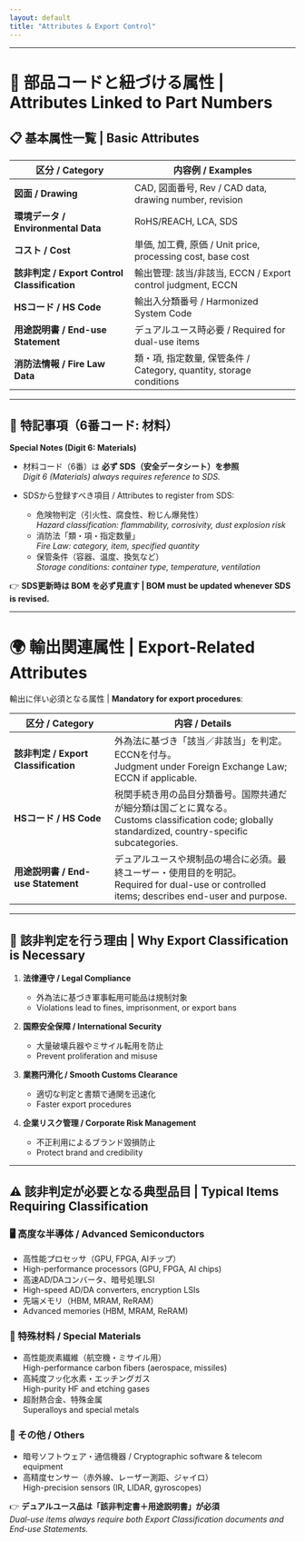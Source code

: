 ```yaml
---
layout: default
title: "Attributes & Export Control"
---
```


---

# 📎 部品コードと紐づける属性 | Attributes Linked to Part Numbers

## 📋 基本属性一覧 | Basic Attributes

| **区分 / Category** | **内容例 / Examples** |
|---------------------|-----------------------|
| **図面 / Drawing** | CAD, 図面番号, Rev / CAD data, drawing number, revision |
| **環境データ / Environmental Data** | RoHS/REACH, LCA, SDS |
| **コスト / Cost** | 単価, 加工費, 原価 / Unit price, processing cost, base cost |
| **該非判定 / Export Control Classification** | 輸出管理: 該当/非該当, ECCN / Export control judgment, ECCN |
| **HSコード / HS Code** | 輸出入分類番号 / Harmonized System Code |
| **用途説明書 / End-use Statement** | デュアルユース時必要 / Required for dual-use items |
| **消防法情報 / Fire Law Data** | 類・項, 指定数量, 保管条件 / Category, quantity, storage conditions |

---

## 🔎 特記事項（6番コード: 材料）  
**Special Notes (Digit 6: Materials)**

- 材料コード（6番）は **必ず SDS（安全データシート）を参照**  
  *Digit 6 (Materials) always requires reference to SDS.*  

- SDSから登録すべき項目 / Attributes to register from SDS:  
  - 危険物判定（引火性、腐食性、粉じん爆発性）  
    *Hazard classification: flammability, corrosivity, dust explosion risk*  
  - 消防法「類・項・指定数量」  
    *Fire Law: category, item, specified quantity*  
  - 保管条件（容器、温度、換気など）  
    *Storage conditions: container type, temperature, ventilation*  

👉 **SDS更新時は BOM を必ず見直す | BOM must be updated whenever SDS is revised.**

---

# 🌍 輸出関連属性 | Export-Related Attributes

輸出に伴い必須となる属性 | **Mandatory for export procedures**:

| **区分 / Category** | **内容 / Details** |
|----------------------|--------------------|
| **該非判定 / Export Classification** | 外為法に基づき「該当／非該当」を判定。ECCNを付与。<br>Judgment under Foreign Exchange Law; ECCN if applicable. |
| **HSコード / HS Code** | 税関手続き用の品目分類番号。国際共通だが細分類は国ごとに異なる。<br>Customs classification code; globally standardized, country-specific subcategories. |
| **用途説明書 / End-use Statement** | デュアルユースや規制品の場合に必須。最終ユーザー・使用目的を明記。<br>Required for dual-use or controlled items; describes end-user and purpose. |

---

## 🚢 該非判定を行う理由 | Why Export Classification is Necessary

1. **法律遵守 / Legal Compliance**  
   - 外為法に基づき軍事転用可能品は規制対象  
   - Violations lead to fines, imprisonment, or export bans  

2. **国際安全保障 / International Security**  
   - 大量破壊兵器やミサイル転用を防止  
   - Prevent proliferation and misuse  

3. **業務円滑化 / Smooth Customs Clearance**  
   - 適切な判定と書類で通関を迅速化  
   - Faster export procedures  

4. **企業リスク管理 / Corporate Risk Management**  
   - 不正利用によるブランド毀損防止  
   - Protect brand and credibility  

---

## ⚠️ 該非判定が必要となる典型品目 | Typical Items Requiring Classification

### 🖥 高度な半導体 / Advanced Semiconductors
- 高性能プロセッサ（GPU, FPGA, AIチップ）  
- High-performance processors (GPU, FPGA, AI chips)  
- 高速AD/DAコンバータ、暗号処理LSI  
- High-speed AD/DA converters, encryption LSIs  
- 先端メモリ（HBM, MRAM, ReRAM）  
- Advanced memories (HBM, MRAM, ReRAM)  

### 🧪 特殊材料 / Special Materials
- 高性能炭素繊維（航空機・ミサイル用）  
  High-performance carbon fibers (aerospace, missiles)  
- 高純度フッ化水素・エッチングガス  
  High-purity HF and etching gases  
- 超耐熱合金、特殊金属  
  Superalloys and special metals  

### 📡 その他 / Others
- 暗号ソフトウェア・通信機器 / Cryptographic software & telecom equipment  
- 高精度センサー（赤外線、レーザー測距、ジャイロ）  
  High-precision sensors (IR, LIDAR, gyroscopes)  

👉 **デュアルユース品は「該非判定書＋用途説明書」が必須**  
*Dual-use items always require both Export Classification documents and End-use Statements.*  
